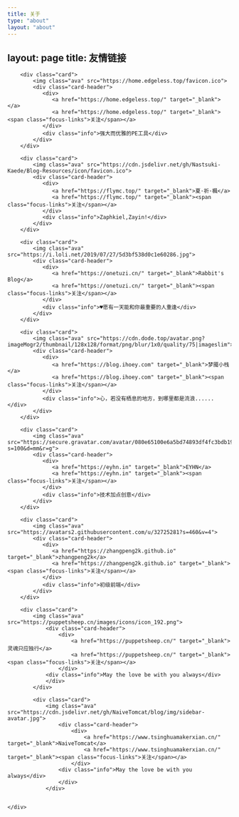 ```yaml
---
title: 关于
type: "about"
layout: "about"
---
```



layout: page
title: 友情链接
---


 <style>
            #links{
               margin-top: 5rem;
            }

            .links-content{
                margin-top:1rem;
            }
    
            .link-navigation::after {
                content: " ";
                display: block;
                clear: both;
            }
    
            .card {
                width: 300px;
                font-size: 1rem;
                padding: 10px 20px;
                border-radius: 4px;
                transition-duration: 0.15s;
                margin-bottom: 1rem;
                display:flex;
            }
            .card:nth-child(odd) {
                float: left;
            }
            .card:nth-child(even) {
                float: right;
            }
            .card:hover {
                transform: scale(1.1);
                box-shadow: 0 2px 6px 0 rgba(0, 0, 0, 0.12), 0 0 6px 0 rgba(0, 0, 0, 0.04);
            }
            .card a {
                border:none;
            }
            .card .ava {
                width: 3rem!important;
                height: 3rem!important;
                margin:0!important;
                margin-right: 1em!important;
                border-radius:4px;
    
            }
            .card .card-header {
                font-style: italic;
                overflow: hidden;
                width: 236px;
            }
            .card .card-header a {
                font-style: normal;
                color: #2bbc8a;
                font-weight: bold;
                text-decoration: none;
            }
            .card .card-header a:hover {
                color: #d480aa;
                text-decoration: none;
            }
            .card .card-header .info {
                font-style:normal;
                color:#a3a3a3;
                font-size:14px;
                min-width: 0;
                text-overflow: ellipsis;
                overflow: hidden;
                white-space: nowrap;
            }
</style>

 <style>
            #links{
               margin-top: 5rem;
            }

            .links-content{
                margin-top:1rem;
            }
    
            .link-navigation::after {
                content: " ";
                display: block;
                clear: both;
            }
    
            .card {
                width: 300px;
                font-size: 1rem;
                padding: 10px 20px;
                border-radius: 4px;
                transition-duration: 0.15s;
                margin-bottom: 1rem;
                display:flex;
            }
            .card:nth-child(odd) {
                float: left;
            }
            .card:nth-child(even) {
                float: right;
            }
            .card:hover {
                transform: scale(1.1);
                box-shadow: 0 2px 6px 0 rgba(0, 0, 0, 0.12), 0 0 6px 0 rgba(0, 0, 0, 0.04);
            }
            .card a {
                border:none;
            }
            .card .ava {
                width: 3rem!important;
                height: 3rem!important;
                margin:0!important;
                margin-right: 1em!important;
                border-radius:4px;
    
            }
            .card .card-header {
                font-style: italic;
                overflow: hidden;
                width: 236px;
            }
            .card .card-header a {
                font-style: normal;
                color: #2bbc8a;
                font-weight: bold;
                text-decoration: none;
            }
            .card .card-header a:hover {
                color: #d480aa;
                text-decoration: none;
            }
            .card .card-header .info {
                font-style:normal;
                color:#a3a3a3;
                font-size:14px;
                min-width: 0;
                text-overflow: ellipsis;
                overflow: hidden;
                white-space: nowrap;
            }
</style>

<div class="links-content">
    <div class="link-navigation">

        <div class="card">
            <img class="ava" src="https://home.edgeless.top/favicon.ico">
            <div class="card-header">
               <div>
                  <a href="https://home.edgeless.top/" target="_blank"></a>
                  <a href="https://home.edgeless.top/" target="_blank"><span class="focus-links">关注</span></a>
               </div>
               <div class="info">强大而优雅的PE工具</div>
            </div>
        </div>
    
        <div class="card">
            <img class="ava" src="https://cdn.jsdelivr.net/gh/Nastsuki-Kaede/Blog-Resources/icon/favicon.ico">
            <div class="card-header">
               <div>
                  <a href="https://flymc.top/" target="_blank">夏·祈·楓</a>
                  <a href="https://flymc.top/" target="_blank"><span class="focus-links">关注</span></a>
               </div>
               <div class="info">Zaphkiel,Zayin!</div>
            </div>
        </div>
        
        <div class="card">
            <img class="ava" src="https://i.loli.net/2019/07/27/5d3bf538d0c1e60286.jpg">
            <div class="card-header">
               <div>
                  <a href="https://onetuzi.cn/" target="_blank">Rabbit's Blog</a>
                  <a href="https://onetuzi.cn/" target="_blank"><span class="focus-links">关注</span></a>
               </div>
               <div class="info">♥愿有一天能和你最重要的人重逢</div>
            </div>
        </div>
    
        <div class="card">
            <img class="ava" src="https://cdn.dode.top/avatar.png?imageMogr2/thumbnail/128x128/format/png/blur/1x0/quality/75|imageslim">
            <div class="card-header">
               <div>
                  <a href="https://blog.ihoey.com" target="_blank">梦魇小栈</a>
                  <a href="https://blog.ihoey.com" target="_blank"><span class="focus-links">关注</span></a>
               </div>
               <div class="info">心，若没有栖息的地方，到哪里都是流浪......</div>
            </div>
        </div>
    
        <div class="card">
            <img class="ava" src="https://secure.gravatar.com/avatar/080e65100e6a5bd74893df4fc3bdb198?s=100&d=mm&r=g">
            <div class="card-header">
               <div>
                  <a href="https://eyhn.in" target="_blank">EYHN</a>
                  <a href="https://eyhn.in" target="_blank"><span class="focus-links">关注</span></a>
               </div>
               <div class="info">技术加点创意</div>
            </div>
        </div>
    
        <div class="card">
            <img class="ava" src="https://avatars2.githubusercontent.com/u/32725281?s=460&v=4">
            <div class="card-header">
               <div>
                  <a href="https://zhangpeng2k.github.io" target="_blank">zhangpeng2k</a>
                  <a href="https://zhangpeng2k.github.io" target="_blank"><span class="focus-links">关注</span></a>
               </div>
               <div class="info">初级前端</div>
            </div>
        </div>
    
        <div class="card">
            <img class="ava" src="https://puppetsheep.cn/images/icons/icon_192.png">
                <div class="card-header">
                    <div>
                        <a href="https://puppetsheep.cn/" target="_blank">灵魂只应独行</a>
                        <a href="https://puppetsheep.cn/" target="_blank"><span class="focus-links">关注</span></a>
                    </div>
                <div class="info">May the love be with you always</div>
                </div>
            </div>
    
            <div class="card">
                <img class="ava" src="https://cdn.jsdelivr.net/gh/NaiveTomcat/blog/img/sidebar-avatar.jpg">
                    <div class="card-header">
                        <div>
                            <a href="https://www.tsinghuamakerxian.cn/" target="_blank">NaiveTomcat</a>
                            <a href="https://www.tsinghuamakerxian.cn/" target="_blank"><span class="focus-links">关注</span></a>
                        </div>
                    <div class="info">May the love be with you always</div>
                    </div>
                </div>


    </div>
</div>